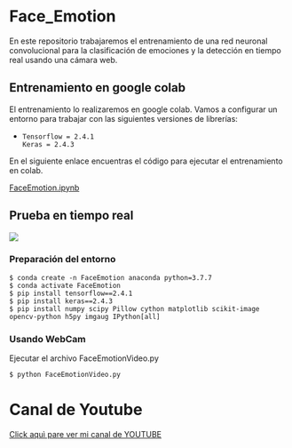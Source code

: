 # **Face_Emotion**
En este repositorio trabajaremos el entrenamiento de una red neuronal convolucional para la clasificación de emociones y la detección en tiempo real usando una cámara web. 

## Entrenamiento en google colab

El entrenamiento lo realizaremos en google colab. Vamos a configurar un entorno para trabajar con las siguientes versiones de librerías:
    
*     Tensorflow = 2.4.1
      Keras = 2.4.3 

En el siguiente enlace encuentras el código para ejecutar el entrenamiento en colab.

[FaceEmotion.ipynb](https://github.com/DavidReveloLuna/Face_Emotion/blob/master/FaceEmotion.ipynb)

## Prueba en tiempo real

![](https://github.com/DavidReveloLuna/Face_Emotion/blob/master/assets/ToGift.gif)

### Preparación del entorno

    $ conda create -n FaceEmotion anaconda python=3.7.7
    $ conda activate FaceEmotion
    $ pip install tensorflow==2.4.1
    $ pip install keras==2.4.3
    $ pip install numpy scipy Pillow cython matplotlib scikit-image opencv-python h5py imgaug IPython[all]
    
### Usando WebCam

Ejecutar el archivo FaceEmotionVideo.py

    $ python FaceEmotionVideo.py

# **Canal de Youtube**
[Click aquì pare ver mi canal de YOUTUBE](https://www.youtube.com/channel/UCr_dJOULDvSXMHA1PSHy2rg)
